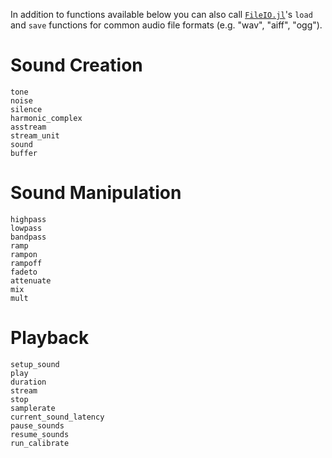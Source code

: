 In addition to functions available below you can also call
[`FileIO.jl`](https://github.com/JuliaIO/FileIO.jl)'s `load` and `save`
functions for common audio file formats (e.g. "wav", "aiff", "ogg").

# Sound Creation

```@docs
tone
noise
silence
harmonic_complex
asstream
stream_unit
sound
buffer
```

# Sound Manipulation

```@docs
highpass
lowpass
bandpass
ramp
rampon
rampoff
fadeto
attenuate
mix
mult
```

# Playback

```@docs
setup_sound 
play
duration
stream
stop
samplerate
current_sound_latency
pause_sounds
resume_sounds
run_calibrate
```

